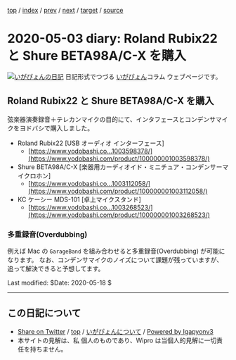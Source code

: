 [top](../index.html) 
 / [index](index.html) 
 / [prev](ig200426.html) 
 / [next](ig200516.html) 
 / [target](http://www.igapyon.jp/igapyon/diary/2020/ig200503.html) 
 / [source](https://github.com/igapyon/diary/blob/master/2020/ig200503.src.md) 

2020-05-03 diary: Roland Rubix22 と Shure BETA98A/C-X を購入
=====================================================================================================
[![いがぴょんの日記](http://www.igapyon.jp/igapyon/diary/images/iga200306s.jpg "いがぴょん")](http://www.igapyon.jp/igapyon/diary/memo/memoigapyon.html) 日記形式でつづる [いがぴょん](http://www.igapyon.jp/igapyon/diary/memo/memoigapyon.html)コラム ウェブページです。

## Roland Rubix22 と Shure BETA98A/C-X を購入

弦楽器演奏録音＋テレカンマイクの目的にて、インタフェースとコンデンサマイクをヨドバシで購入しました。

* Roland Rubix22 [USB オーディオ インターフェース]
    * [https://www.yodobashi.co...1003598378/](https://www.yodobashi.com/product/100000001003598378/)
* Shure BETA98A/C-X [楽器用カーディオイド・ミニチュア・コンデンサーマイクロホン]
    * [https://www.yodobashi.co...1003112058/](https://www.yodobashi.com/product/100000001003112058/)
* KC ケーシー MDS-101 [卓上マイクスタンド]
    * [https://www.yodobashi.co...1003268523/](https://www.yodobashi.com/product/100000001003268523/)

### 多重録音(Overdubbing)

例えば Mac の `GarageBand` を組み合わせると多重録音(Overdubbing) が可能になります。
なお、コンデンサマイクのノイズについて課題が残っていますが、追って解決できると予想してます。

Last modified: $Date: 2020-05-18 $


----------------------------------------------------------------------------------------------------

## この日記について

* [Share on Twitter](https://twitter.com/intent/tweet?hashtags=igapyon%2Cdiary%2C%E3%81%84%E3%81%8C%E3%81%B4%E3%82%87%E3%82%93&text=Roland+Rubix22+%E3%81%A8+Shure+BETA98A%2FC-X+%E3%82%92%E8%B3%BC%E5%85%A5&url=http%3A%2F%2Fwww.igapyon.jp%2Figapyon%2Fdiary%2F2020%2Fig200503.html) / [top](../index.html) / [いがぴょんについて](http://www.igapyon.jp/igapyon/diary/memo/memoigapyon.html) / [Powered by Igapyonv3](https://github.com/igapyon/igapyonv3)
* 本サイトの見解は、私 個人のものであり、Wipro は当個人的見解に一切責任を持ちません。 
